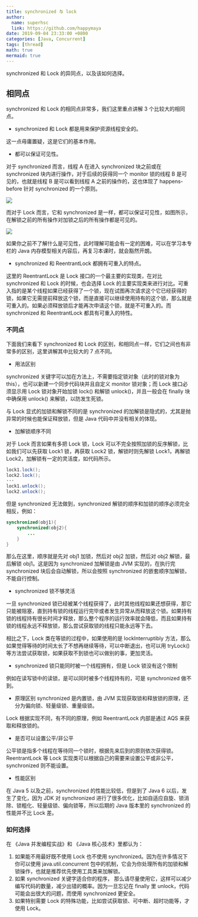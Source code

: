 ```yaml
---
title: synchronized 与 lock
author:
  name: superhsc
  link: https://github.com/happymaya
date: 2019-09-04 23:33:00 +0800
categories: [Java, Concurrent]
tags: [thread]
math: true
mermaid: true
---
```


synchronized 和 Lock 的异同点，以及该如何选择。

## 相同点

synchronized 和 Lock 的相同点非常多，我们这里重点讲解 3 个比较大的相同点。

- synchronized 和 Lock 都是用来保护资源线程安全的。

这一点毋庸置疑，这是它们的基本作用。

- 都可以保证可见性。

对于 synchronized 而言，线程 A 在进入 synchronized 块之前或在 synchronized 块内进行操作，对于后续的获得同一个 monitor 锁的线程 B 是可见的，也就是线程 B 是可以看到线程 A 之前的操作的，这也体现了 happens-before 针对 synchronized 的一个原则。

![](https://images.happymaya.cn/assert/java/thread/java-thread-synchronized-vs-lock-1.png)

而对于 Lock 而言，它和 synchronized 是一样，都可以保证可见性，如图所示，在解锁之前的所有操作对加锁之后的所有操作都是可见的。

![](https://images.happymaya.cn/assert/java/thread/java-thread-synchronized-vs-lock-2.png)

如果你之前不了解什么是可见性，此时理解可能会有一定的困难，可以在学习本专栏的 Java 内存模型相关内容后，再复习本课时，就会豁然开朗。

- synchronized 和 ReentrantLock 都拥有可重入的特点。

这里的 ReentrantLock 是 Lock 接口的一个最主要的实现类，在对比 synchronized 和 Lock 的时候，也会选择 Lock 的主要实现类来进行对比。可重入指的是某个线程如果已经获得了一个锁，现在试图再次请求这个它已经获得的锁，如果它无需提前释放这个锁，而是直接可以继续使用持有的这个锁，那么就是可重入的。如果必须释放锁后才能再次申请这个锁，就是不可重入的。而 synchronized 和 ReentrantLock 都具有可重入的特性。

### 不同点

下面我们来看下 synchronized 和 Lock 的区别，和相同点一样，它们之间也有非常多的区别，这里讲解其中比较大的 7 点不同。

- 用法区别

synchronized 关键字可以加在方法上，不需要指定锁对象（此时的锁对象为 this），也可以新建一个同步代码块并且自定义 monitor 锁对象；而 Lock 接口必须显示用 Lock 锁对象开始加锁 lock() 和解锁 unlock()，并且一般会在 finally 块中确保用 unlock() 来解锁，以防发生死锁。

与 Lock 显式的加锁和解锁不同的是 synchronized 的加解锁是隐式的，尤其是抛异常的时候也能保证释放锁，但是 Java 代码中并没有相关的体现。

- 加解锁顺序不同

对于 Lock 而言如果有多把 Lock 锁，Lock 可以不完全按照加锁的反序解锁，比如我们可以先获取 Lock1 锁，再获取 Lock2 锁，解锁时则先解锁 Lock1，再解锁 Lock2，加解锁有一定的灵活度，如代码所示。

```java
lock1.lock();
lock2.lock();
···
lock1.unlock();
lock2.unlock();
```

但是 synchronized 无法做到，synchronized 解锁的顺序和加锁的顺序必须完全相反，例如：

```java
synchronized(obj1){
    synchronized(obj2){
        ...
    }
}
```

那么在这里，顺序就是先对 obj1 加锁，然后对 obj2 加锁，然后对 obj2 解锁，最后解锁 obj1。这是因为 synchronized 加解锁是由 JVM 实现的，在执行完 synchronized 块后会自动解锁，所以会按照 synchronized 的嵌套顺序加解锁，不能自行控制。

- synchronized 锁不够灵活

一旦 synchronized 锁已经被某个线程获得了，此时其他线程如果还想获得，那它只能被阻塞，直到持有锁的线程运行完毕或者发生异常从而释放这个锁。如果持有锁的线程持有很长时间才释放，那么整个程序的运行效率就会降低，而且如果持有锁的线程永远不释放锁，那么尝试获取锁的线程只能永远等下去。

相比之下，Lock 类在等锁的过程中，如果使用的是 lockInterruptibly 方法，那么如果觉得等待的时间太长了不想再继续等待，可以中断退出，也可以用 tryLock() 等方法尝试获取锁，如果获取不到锁也可以做别的事，更加灵活。

- synchronized 锁只能同时被一个线程拥有，但是 Lock 锁没有这个限制

例如在读写锁中的读锁，是可以同时被多个线程持有的，可是 synchronized 做不到。

- 原理区别
  synchronized 是内置锁，由 JVM 实现获取锁和释放锁的原理，还分为偏向锁、轻量级锁、重量级锁。

Lock 根据实现不同，有不同的原理，例如 ReentrantLock 内部是通过 AQS 来获取和释放锁的。

- 是否可以设置公平/非公平

公平锁是指多个线程在等待同一个锁时，根据先来后到的原则依次获得锁。ReentrantLock 等 Lock 实现类可以根据自己的需要来设置公平或非公平，synchronized 则不能设置。

- 性能区别

在 Java 5 以及之前，synchronized 的性能比较低，但是到了 Java 6 以后，发生了变化，因为 JDK 对 synchronized 进行了很多优化，比如自适应自旋、锁消除、锁粗化、轻量级锁、偏向锁等，所以后期的 Java 版本里的 synchronized 的性能并不比 Lock 差。

### 如何选择

在 《Java 并发编程实战》和 《Java 核心技术》里都认为：

1. 如果能不用最好既不使用 Lock 也不使用 synchronized。因为在许多情况下你可以使用 java.util.concurrent 包中的机制，它会为你处理所有的加锁和解锁操作，也就是推荐优先使用工具类来加解锁。
2. 如果 synchronized 关键字适合你的程序， 那么请尽量使用它，这样可以减少编写代码的数量，减少出错的概率。因为一旦忘记在 finally 里 unlock，代码可能会出很大的问题，而使用 synchronized 更安全。
3. 如果特别需要 Lock 的特殊功能，比如尝试获取锁、可中断、超时功能等，才使用 Lock。